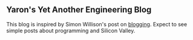 ## Yaron's Yet Another Engineering Blog

This blog is inspired by Simon Willison's post on [blogging]((https://simonwillison.net/2022/Nov/6/what-to-blog-about/)). Expect to see simple posts about programming and Silicon Valley. 

